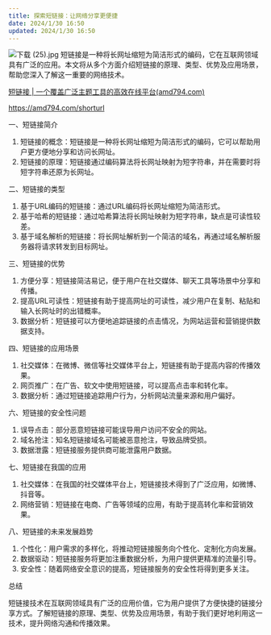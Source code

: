 ```yaml
---
title: 探索短链接：让网络分享更便捷
date: 2024/1/30 16:50
updated: 2024/1/30 16:50
---
```




![下载 (25).jpg](https://p9-juejin.byteimg.com/tos-cn-i-k3u1fbpfcp/5a8fb782cf814d8eb07b7b6c217e40b7~tplv-k3u1fbpfcp-jj-mark:0:0:0:0:q75.image#?w=1024&h=768&s=61096&e=jpg&b=a9ced5)
短链接是一种将长网址缩短为简洁形式的编码，它在互联网领域具有广泛的应用。本文将从多个方面介绍短链接的原理、类型、优势及应用场景，帮助您深入了解这一重要的网络技术。

[短链接 | 一个覆盖广泛主题工具的高效在线平台(amd794.com)](https://amd794.com/shorturl)

https://amd794.com/shorturl

一、短链接简介

1. 短链接的概念：短链接是一种将长网址缩短为简洁形式的编码，它可以帮助用户更方便地分享和访问长网址。
2. 短链接的原理：短链接通过编码算法将长网址映射为短字符串，并在需要时将短字符串还原为长网址。

二、短链接的类型

1. 基于URL编码的短链接：通过URL编码将长网址缩短为简洁形式。
2. 基于哈希的短链接：通过哈希算法将长网址映射为短字符串，缺点是可读性较差。
3. 基于域名解析的短链接：将长网址解析到一个简洁的域名，再通过域名解析服务器将请求转发到目标网址。

三、短链接的优势

1. 方便分享：短链接简洁易记，便于用户在社交媒体、聊天工具等场景中分享和传播。
2. 提高URL可读性：短链接有助于提高网址的可读性，减少用户在复制、粘贴和输入长网址时的出错概率。
3. 数据分析：短链接可以方便地追踪链接的点击情况，为网站运营和营销提供数据支持。

四、短链接的应用场景

1. 社交媒体：在微博、微信等社交媒体平台上，短链接有助于提高内容的传播效果。
2. 网页推广：在广告、软文中使用短链接，可以提高点击率和转化率。
3. 数据分析：通过短链接追踪用户行为，分析网站流量来源和用户偏好。



六、短链接的安全性问题

1. 误导点击：部分恶意短链接可能误导用户访问不安全的网站。
2. 域名抢注：知名短链接域名可能被恶意抢注，导致品牌受损。
3. 数据泄露：短链接服务提供商可能泄露用户数据。

七、短链接在我国的应用

1. 社交媒体：在我国的社交媒体平台上，短链接技术得到了广泛应用，如微博、抖音等。
2. 网络营销：短链接在电商、广告等领域的应用，有助于提高转化率和营销效果。

八、短链接的未来发展趋势

1. 个性化：用户需求的多样化，将推动短链接服务向个性化、定制化方向发展。
2. 数据驱动：短链接服务将更加注重数据分析，为用户提供更精准的流量引导。
3. 安全性：随着网络安全意识的提高，短链接服务的安全性将得到更多关注。

总结

短链接技术在互联网领域具有广泛的应用价值，它为用户提供了方便快捷的链接分享方式。了解短链接的原理、类型、优势及应用场景，有助于我们更好地利用这一技术，提升网络沟通和传播效果。
